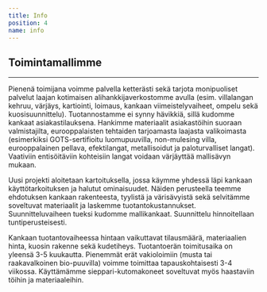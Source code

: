 ```yaml
---
title: Info
position: 4
name: info
---
```


## Toimintamallimme
---
Pienenä toimijana voimme palvella ketterästi sekä tarjota monipuoliset palvelut laajan kotimaisen alihankkijaverkostomme avulla (esim. villalangan kehruu, värjäys, kartiointi, loimaus, kankaan viimeistelyvaiheet, ompelu sekä kuosisuunnittelu). Tuotannostamme ei synny hävikkiä, sillä kudomme kankaat asiakastilauksena. Hankimme materiaalit asiakastöihin suoraan valmistajilta, eurooppalaisten tehtaiden tarjoamasta laajasta valikoimasta (esimerkiksi GOTS-sertifioitu luomupuuvilla, non-mulesing villa, eurooppalainen pellava, efektilangat, metallisoidut ja paloturvalliset langat). Vaativiin entisöitäviin kohteisiin langat voidaan värjäyttää mallisävyn mukaan. 

Uusi projekti aloitetaan kartoituksella, jossa käymme yhdessä läpi kankaan käyttötarkoituksen ja halutut ominaisuudet. Näiden perusteella teemme ehdotuksen kankaan rakenteesta, tyylistä ja värisävyistä sekä selvitämme soveltuvat materiaalit ja laskemme tuotantokustannukset. Suunnitteluvaiheen tueksi kudomme mallikankaat. Suunnittelu hinnoitellaan tuntiperusteisesti.

Kankaan tuotantovaiheessa hintaan vaikuttavat tilausmäärä, materiaalien hinta, kuosin rakenne sekä kudetiheys. Tuotantoerän toimitusaika on yleensä 3-5 kuukautta. Pienemmät erät vakioloimiin (musta tai raakavalkoinen bio-puuvilla) voimme toimittaa tapauskohtaisesti 3-4 viikossa. Käyttämämme sieppari-kutomakoneet soveltuvat myös haastaviin töihin ja materiaaleihin.